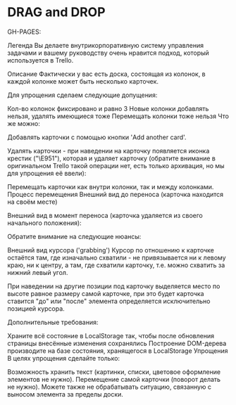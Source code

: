
# DRAG and DROP

GH-PAGES: 

Легенда
Вы делаете внутрикорпоративную систему управления задачами и вашему руководству очень нравится подход, который используется в Trello.

Описание
Фактически у вас есть доска, состоящая из колонок, в каждой колонке может быть несколько карточек.

Для упрощения сделаем следующие допущения:

Кол-во колонок фиксировано и равно 3
Новые колонки добавлять нельзя, удалять имеющиеся тоже
Перемещать колонки тоже нельзя
Что же можно:

Добавлять карточки с помощью кнопки 'Add another card'.

Удалять карточки - при наведении на карточку появляется иконка крестик ("\E951"), которая и удаляет карточку (обратите внимание в оригинальном Trello такой операции нет, есть только архивация, но мы для упрощения её ввели):

Перемещать карточки как внутри колонки, так и между колонками.
Процесс перемещения
Внешний вид до переноса (карточка находится на своём месте)

Внешний вид в момент переноса (карточка удаляется из своего начального положения):

Обратите внимание на следующие нюансы:

Внешний вид курсора ('grabbing')
Курсор по отношению к карточке остаётся там, где изначально схватили - не привязывается ни к левому краю, ни к центру, а там, где схватили карточку, т.е. можно схватить за нижний левый угол.

При наведении на другие позиции под карточку выделяется место по высоте равное размеру самой карточке, при это будет карточка ставится "до" или "после" элемента определяется исключительно позицией курсора.

Дополнительные требования:

Храните всё состояние в LocalStorage так, чтобы после обновления страницы внесённые изменения сохранялись
Построение DOM-дерева производите на базе состояния, хранящегося в LocalStorage
Упрощения
В целях упрощения сделайте только:

Возможность хранить текст (картинки, списки, цветовое оформление элементов не нужно).
Перемещение самой карточки (поворот делать не нужно).
Можете также не обрабатывать ситуацию, связанную с выносом элемента за пределы доски.
